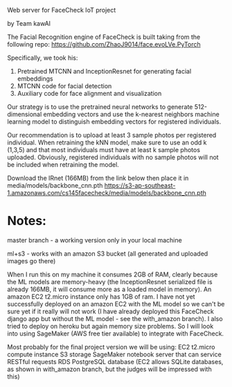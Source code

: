 Web server for FaceCheck IoT project

by Team kawAI


The Facial Recognition engine of FaceCheck is built taking from the following repo:
https://github.com/ZhaoJ9014/face.evoLVe.PyTorch

Specifically, we took his:
1. Pretrained MTCNN and InceptionResnet for generating facial embeddings
2. MTCNN code for facial detection
3. Auxiliary code for face alignment and visualization

Our strategy is to use the pretrained neural networks to generate 512-dimensional
embedding vectors and use the k-nearest neighbors machine learning model to
distinguish embedding vectors for registered individuals.

Our recommendation is to upload at least 3 sample photos per registered individual.
When retraining the kNN model, make sure to use an odd k (1,3,5) and that most individuals
must have at least k sample photos uploaded. Obviously, registered individuals with
no sample photos will not be included when retraining the model.

Download the IRnet (166MB) from the link below then place it in media/models/backbone_cnn.pth
https://s3-ap-southeast-1.amazonaws.com/cs145facecheck/media/models/backbone_cnn.pth


# Notes:
master branch - a working version only in your local machine

ml+s3 - works with an amazon S3 bucket (all generated and uploaded images go there)


When I run this on my machine it consumes 2GB of RAM, clearly because the ML models are memory-heavy (the InceptionResnet serialized file is already 166MB, it will consume more as a loaded model in memory). An amazon EC2 t2.micro instance only has 1GB of ram. I have not yet successfully deployed on an amazon EC2 with the ML model so we can't be sure yet if it really will not work (I have already deployed this FaceCheck django app but without the ML model - see the with_amazon branch). I also tried to deploy on heroku but again memory size problems. So I will look into using SageMaker (AWS free tier available) to integrate with FaceCheck. 

Most probably for the final project version we will be using: 
EC2 t2.micro compute instance
S3 storage
SageMaker notebook server that can service RESTful requests 
RDS PostgreSQL database (EC2 allows SQLite databases, as  shown in with_amazon branch, but the judges will be impressed with this)
